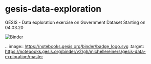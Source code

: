 # gesis-data-exploration
GESIS - Data exploration exercise on Government Dataset
Starting on 04.03.20

[![Binder](https://notebooks.gesis.org/binder/badge_logo.svg)](https://notebooks.gesis.org/binder/v2/gh/michellereiners/gesis-data-exploration/master)

.. image:: https://notebooks.gesis.org/binder/badge_logo.svg
 :target: https://notebooks.gesis.org/binder/v2/gh/michellereiners/gesis-data-exploration/master
